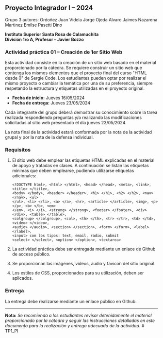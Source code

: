 ## Proyecto Integrador I – 2024

Grupo 3
autores:
Ordoñez Juan
Videla Jorge
Ojeda Alvaro
Jaimes Nazarena
Martinez Emilse
Pasetti Dino



**Instituto Superior Santa Rosa de Calamuchita**  
**División 1ro A, Profesor – Javier Bozzo**

### Actividad práctica 01 – Creación de 1er Sitio Web

Esta actividad consiste en la creación de un sitio web basado en el material proporcionado por la cátedra. Se requiere construir un sitio web que contenga los mismos elementos que el proyecto final del curso "HTML desde 0" de Sergie Code. Los estudiantes pueden optar por realizar el mismo proyecto o cambiar la temática por una de su preferencia, siempre respetando la estructura y etiquetas utilizadas en el proyecto original.

- **Fecha de inicio:** Jueves 16/05/2024
- **Fecha de entrega:** Jueves 23/05/2024

Cada integrante del grupo deberá demostrar su conocimiento sobre la tarea realizada respondiendo preguntas y/o realizando las modificaciones solicitadas al sitio web presentado el día jueves 23/05/2024.

La nota final de la actividad estará conformada por la nota de la actividad grupal y por la nota de la defensa individual.

### Requisitos

1. El sitio web debe emplear las etiquetas HTML explicadas en el material de apoyo y tratadas en clases. A continuación se listan las etiquetas mínimas que deben emplearse, pudiendo utilizarse etiquetas adicionales:
   ```
   <!DOCTYPE html>, <html> </html>, <head> </head>, <meta>, <link>, <title> </title>,
   <body> </body>, <header> </header>, <h1> </h1>, <h2> </h2>, <nav> </nav>, <ul>
   </ul>, <li> </li>, <a> </a>, <hr>, <article> </article>, <img>, <p> </p>, <b> </b>, <em>
   </em>, <i> </i>, <strong> </strong>, <footer> </footer>, <div> </div>, <table> </table>,
   <colgroup> </colgroup>, <col>, <th> </th>, <tr> </tr>, <td> </td>, <video> </video>,
   <audio> </audio>, <section> </section>, <form> </form>, <label> </label>,
   <input> con los tipos: text, email, radio, submit
   <select> </select>, <option> </option>, <textarea>
   ```

2. La actividad práctica debe ser entregada mediante un enlace de Github de acceso público.

3. Se proporcionan las imágenes, videos, audio y favicon del sitio original.

4. Los estilos de CSS, proporcionados para su utilización, deben ser aplicados.

### Entrega

La entrega debe realizarse mediante un enlace público en Github.

---

**Nota:** *Se recomienda a los estudiantes revisar detenidamente el material proporcionado por la cátedra y seguir las instrucciones detalladas en este documento para la realización y entrega adecuada de la actividad.*
#   T P 1 _ P I  
 